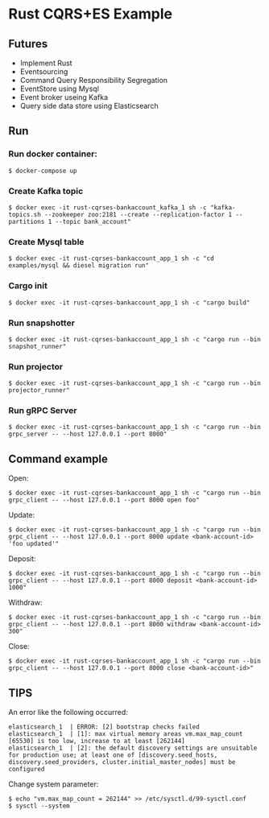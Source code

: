 Rust CQRS+ES Example
=============================

Futures
-------

- Implement Rust
- Eventsourcing
- Command Query Responsibility Segregation
- EventStore using Mysql
- Event broker useing Kafka
- Query side data store using Elasticsearch

Run
---

### Run docker container:

    $ docker-compose up

### Create Kafka topic

    $ docker exec -it rust-cqrses-bankaccount_kafka_1 sh -c "kafka-topics.sh --zookeeper zoo:2181 --create --replication-factor 1 --partitions 1 --topic bank_account"

### Create Mysql table

    $ docker exec -it rust-cqrses-bankaccount_app_1 sh -c "cd examples/mysql && diesel migration run"

### Cargo init

    $ docker exec -it rust-cqrses-bankaccount_app_1 sh -c "cargo build"

### Run snapshotter

    $ docker exec -it rust-cqrses-bankaccount_app_1 sh -c "cargo run --bin snapshot_runner"

### Run projector

    $ docker exec -it rust-cqrses-bankaccount_app_1 sh -c "cargo run --bin projector_runner"

### Run gRPC Server

    $ docker exec -it rust-cqrses-bankaccount_app_1 sh -c "cargo run --bin grpc_server -- --host 127.0.0.1 --port 8000"

Command example
---------------

Open:

    $ docker exec -it rust-cqrses-bankaccount_app_1 sh -c "cargo run --bin grpc_client -- --host 127.0.0.1 --port 8000 open foo"

Update:

    $ docker exec -it rust-cqrses-bankaccount_app_1 sh -c "cargo run --bin grpc_client -- --host 127.0.0.1 --port 8000 update <bank-account-id> 'foo updated'"

Deposit:

    $ docker exec -it rust-cqrses-bankaccount_app_1 sh -c "cargo run --bin grpc_client -- --host 127.0.0.1 --port 8000 deposit <bank-account-id> 1000"

Withdraw:

    $ docker exec -it rust-cqrses-bankaccount_app_1 sh -c "cargo run --bin grpc_client -- --host 127.0.0.1 --port 8000 withdraw <bank-account-id> 300"

Close:

    $ docker exec -it rust-cqrses-bankaccount_app_1 sh -c "cargo run --bin grpc_client -- --host 127.0.0.1 --port 8000 close <bank-account-id>"

TIPS
----

An error like the following occurred:

    elasticsearch_1  | ERROR: [2] bootstrap checks failed
    elasticsearch_1  | [1]: max virtual memory areas vm.max_map_count [65530] is too low, increase to at least [262144]
    elasticsearch_1  | [2]: the default discovery settings are unsuitable for production use; at least one of [discovery.seed_hosts, discovery.seed_providers, cluster.initial_master_nodes] must be configured

Change system parameter:

    $ echo "vm.max_map_count = 262144" >> /etc/sysctl.d/99-sysctl.conf
    $ sysctl --system
